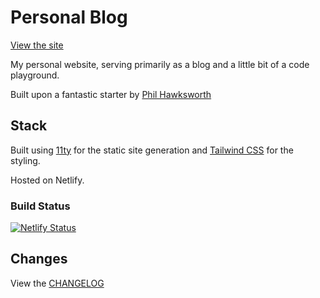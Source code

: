 # Personal Blog

[View the site](https://martyn.taylor-sherwood.co.uk)

My personal website, serving primarily as a blog and a little bit of a code playground.

Built upon a fantastic starter by [Phil Hawksworth](https://github.com/philhawksworth/eleventail)

## Stack

Built using [11ty](https://www.11ty.dev/) for the static site generation and [Tailwind CSS](https://tailwindcss.com/) for the styling.

Hosted on Netlify.

### Build Status

[![Netlify Status](https://api.netlify.com/api/v1/badges/6380215d-1e81-43de-90b2-a36092edb369/deploy-status)](https://app.netlify.com/sites/mtaylorsherwood/deploys)

## Changes

View the [CHANGELOG](CHANGELOG.md)
